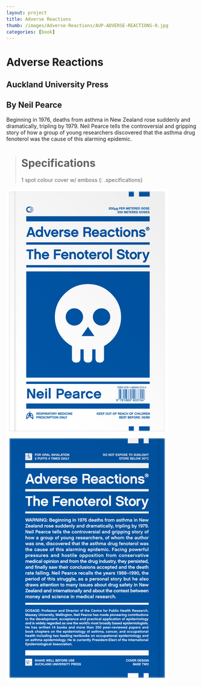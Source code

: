 ```yaml
---
layout: project
title: Adverse Reactions
thumb: /images/Adverse-Reactions/AUP-ADVERSE-REACTIONS-0.jpg
categories: [book]
---
```


# Adverse Reactions

## Auckland University Press

## By Neil Pearce

Beginning in 1976, deaths from asthma in New Zealand rose suddenly and dramatically, tripling by 1979. Neil Pearce tells the controversial and gripping story of how a group of young researchers discovered that the asthma drug fenoterol was the cause of this alarming epidemic.

> # Specifications
> 1 spot colour cover w/ emboss
{: .specifications}

![](/images/Adverse-Reactions/AUP-ADVERSE-REACTIONS-1.jpg)
![](/images/Adverse-Reactions/AUP-ADVERSE-REACTIONS-2.jpg)